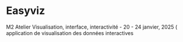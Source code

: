 # Easyviz
M2 Atelier Visualisation, interface, interactivité - 20 - 24 janvier, 2025 ( application de visualisation des données interactives
